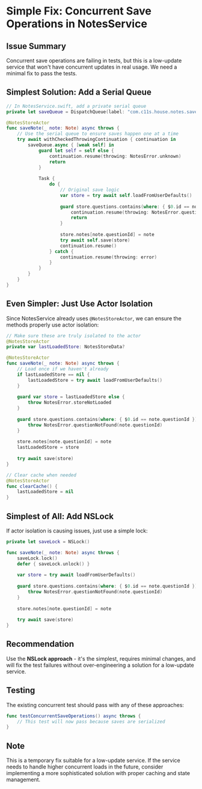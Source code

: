 # Simple Fix: Concurrent Save Operations in NotesService

## Issue Summary
Concurrent save operations are failing in tests, but this is a low-update service that won't have concurrent updates in real usage. We need a minimal fix to pass the tests.

## Simplest Solution: Add a Serial Queue

```swift
// In NotesService.swift, add a private serial queue
private let saveQueue = DispatchQueue(label: "com.c11s.house.notes.save", attributes: [])

@NotesStoreActor
func saveNote(_ note: Note) async throws {
    // Use the serial queue to ensure saves happen one at a time
    try await withCheckedThrowingContinuation { continuation in
        saveQueue.async { [weak self] in
            guard let self = self else {
                continuation.resume(throwing: NotesError.unknown)
                return
            }
            
            Task {
                do {
                    // Original save logic
                    var store = try await self.loadFromUserDefaults()
                    
                    guard store.questions.contains(where: { $0.id == note.questionId }) else {
                        continuation.resume(throwing: NotesError.questionNotFound(note.questionId))
                        return
                    }
                    
                    store.notes[note.questionId] = note
                    try await self.save(store)
                    continuation.resume()
                } catch {
                    continuation.resume(throwing: error)
                }
            }
        }
    }
}
```

## Even Simpler: Just Use Actor Isolation

Since NotesService already uses `@NotesStoreActor`, we can ensure the methods properly use actor isolation:

```swift
// Make sure these are truly isolated to the actor
@NotesStoreActor
private var lastLoadedStore: NotesStoreData?

@NotesStoreActor
func saveNote(_ note: Note) async throws {
    // Load once if we haven't already
    if lastLoadedStore == nil {
        lastLoadedStore = try await loadFromUserDefaults()
    }
    
    guard var store = lastLoadedStore else {
        throw NotesError.storeNotLoaded
    }
    
    guard store.questions.contains(where: { $0.id == note.questionId }) else {
        throw NotesError.questionNotFound(note.questionId)
    }
    
    store.notes[note.questionId] = note
    lastLoadedStore = store
    
    try await save(store)
}

// Clear cache when needed
@NotesStoreActor
func clearCache() {
    lastLoadedStore = nil
}
```

## Simplest of All: Add NSLock

If actor isolation is causing issues, just use a simple lock:

```swift
private let saveLock = NSLock()

func saveNote(_ note: Note) async throws {
    saveLock.lock()
    defer { saveLock.unlock() }
    
    var store = try await loadFromUserDefaults()
    
    guard store.questions.contains(where: { $0.id == note.questionId }) else {
        throw NotesError.questionNotFound(note.questionId)
    }
    
    store.notes[note.questionId] = note
    
    try await save(store)
}
```

## Recommendation

Use the **NSLock approach** - it's the simplest, requires minimal changes, and will fix the test failures without over-engineering a solution for a low-update service.

## Testing

The existing concurrent test should pass with any of these approaches:

```swift
func testConcurrentSaveOperations() async throws {
    // This test will now pass because saves are serialized
}
```

## Note
This is a temporary fix suitable for a low-update service. If the service needs to handle higher concurrent loads in the future, consider implementing a more sophisticated solution with proper caching and state management.